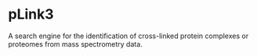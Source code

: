 # pLink3
A search engine for the identification of cross-linked protein complexes or proteomes from mass spectrometry data.
